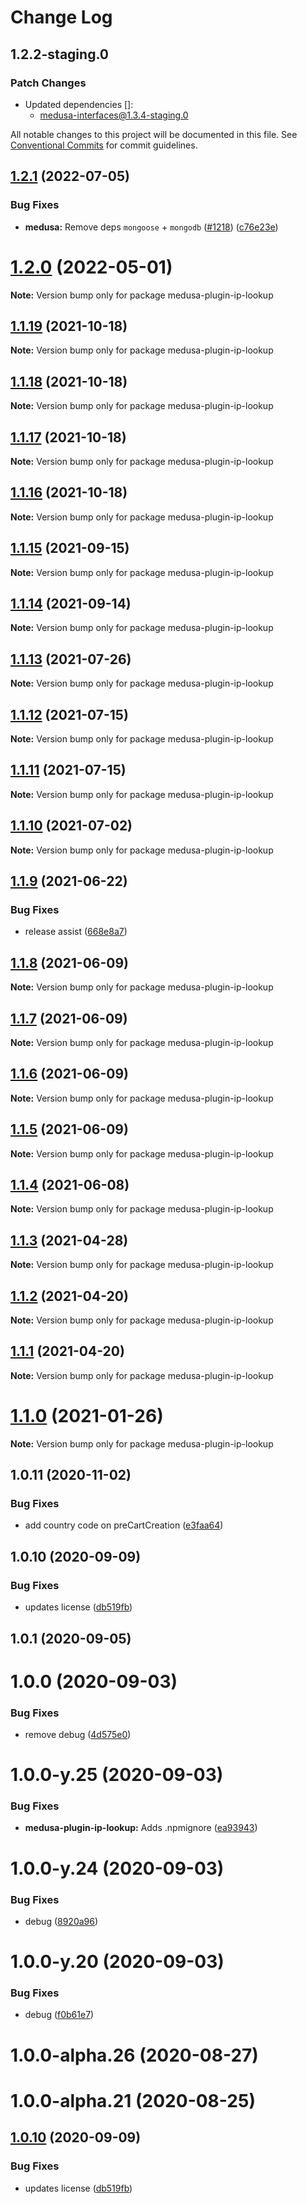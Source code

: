 # Change Log

## 1.2.2-staging.0

### Patch Changes

- Updated dependencies []:
  - medusa-interfaces@1.3.4-staging.0

All notable changes to this project will be documented in this file.
See [Conventional Commits](https://conventionalcommits.org) for commit guidelines.

## [1.2.1](https://github.com/medusajs/medusa/compare/medusa-plugin-ip-lookup@1.2.0...medusa-plugin-ip-lookup@1.2.1) (2022-07-05)

### Bug Fixes

- **medusa:** Remove deps `mongoose` + `mongodb` ([#1218](https://github.com/medusajs/medusa/issues/1218)) ([c76e23e](https://github.com/medusajs/medusa/commit/c76e23e84dd8cb08c3c709f9f95c4c17b9685439))

# [1.2.0](https://github.com/medusajs/medusa/compare/medusa-plugin-ip-lookup@1.1.19...medusa-plugin-ip-lookup@1.2.0) (2022-05-01)

**Note:** Version bump only for package medusa-plugin-ip-lookup

## [1.1.19](https://github.com/medusajs/medusa/compare/medusa-plugin-ip-lookup@1.1.18...medusa-plugin-ip-lookup@1.1.19) (2021-10-18)

**Note:** Version bump only for package medusa-plugin-ip-lookup

## [1.1.18](https://github.com/medusajs/medusa/compare/medusa-plugin-ip-lookup@1.1.17...medusa-plugin-ip-lookup@1.1.18) (2021-10-18)

**Note:** Version bump only for package medusa-plugin-ip-lookup

## [1.1.17](https://github.com/medusajs/medusa/compare/medusa-plugin-ip-lookup@1.1.15...medusa-plugin-ip-lookup@1.1.17) (2021-10-18)

**Note:** Version bump only for package medusa-plugin-ip-lookup

## [1.1.16](https://github.com/medusajs/medusa/compare/medusa-plugin-ip-lookup@1.1.15...medusa-plugin-ip-lookup@1.1.16) (2021-10-18)

**Note:** Version bump only for package medusa-plugin-ip-lookup

## [1.1.15](https://github.com/medusajs/medusa/compare/medusa-plugin-ip-lookup@1.1.14...medusa-plugin-ip-lookup@1.1.15) (2021-09-15)

**Note:** Version bump only for package medusa-plugin-ip-lookup

## [1.1.14](https://github.com/medusajs/medusa/compare/medusa-plugin-ip-lookup@1.1.13...medusa-plugin-ip-lookup@1.1.14) (2021-09-14)

**Note:** Version bump only for package medusa-plugin-ip-lookup

## [1.1.13](https://github.com/medusajs/medusa/compare/medusa-plugin-ip-lookup@1.1.12...medusa-plugin-ip-lookup@1.1.13) (2021-07-26)

**Note:** Version bump only for package medusa-plugin-ip-lookup

## [1.1.12](https://github.com/medusajs/medusa/compare/medusa-plugin-ip-lookup@1.1.10...medusa-plugin-ip-lookup@1.1.12) (2021-07-15)

**Note:** Version bump only for package medusa-plugin-ip-lookup

## [1.1.11](https://github.com/medusajs/medusa/compare/medusa-plugin-ip-lookup@1.1.10...medusa-plugin-ip-lookup@1.1.11) (2021-07-15)

**Note:** Version bump only for package medusa-plugin-ip-lookup

## [1.1.10](https://github.com/medusajs/medusa/compare/medusa-plugin-ip-lookup@1.1.9...medusa-plugin-ip-lookup@1.1.10) (2021-07-02)

**Note:** Version bump only for package medusa-plugin-ip-lookup

## [1.1.9](https://github.com/medusajs/medusa/compare/medusa-plugin-ip-lookup@1.1.8...medusa-plugin-ip-lookup@1.1.9) (2021-06-22)

### Bug Fixes

- release assist ([668e8a7](https://github.com/medusajs/medusa/commit/668e8a740200847fc2a41c91d2979097f1392532))

## [1.1.8](https://github.com/medusajs/medusa/compare/medusa-plugin-ip-lookup@1.1.7...medusa-plugin-ip-lookup@1.1.8) (2021-06-09)

**Note:** Version bump only for package medusa-plugin-ip-lookup

## [1.1.7](https://github.com/medusajs/medusa/compare/medusa-plugin-ip-lookup@1.1.6...medusa-plugin-ip-lookup@1.1.7) (2021-06-09)

**Note:** Version bump only for package medusa-plugin-ip-lookup

## [1.1.6](https://github.com/medusajs/medusa/compare/medusa-plugin-ip-lookup@1.1.5...medusa-plugin-ip-lookup@1.1.6) (2021-06-09)

**Note:** Version bump only for package medusa-plugin-ip-lookup

## [1.1.5](https://github.com/medusajs/medusa/compare/medusa-plugin-ip-lookup@1.1.4...medusa-plugin-ip-lookup@1.1.5) (2021-06-09)

**Note:** Version bump only for package medusa-plugin-ip-lookup

## [1.1.4](https://github.com/medusajs/medusa/compare/medusa-plugin-ip-lookup@1.1.3...medusa-plugin-ip-lookup@1.1.4) (2021-06-08)

**Note:** Version bump only for package medusa-plugin-ip-lookup

## [1.1.3](https://github.com/medusajs/medusa/compare/medusa-plugin-ip-lookup@1.1.0...medusa-plugin-ip-lookup@1.1.3) (2021-04-28)

**Note:** Version bump only for package medusa-plugin-ip-lookup

## [1.1.2](https://github.com/medusajs/medusa/compare/medusa-plugin-ip-lookup@1.1.1...medusa-plugin-ip-lookup@1.1.2) (2021-04-20)

**Note:** Version bump only for package medusa-plugin-ip-lookup

## [1.1.1](https://github.com/medusajs/medusa/compare/medusa-plugin-ip-lookup@1.1.0...medusa-plugin-ip-lookup@1.1.1) (2021-04-20)

**Note:** Version bump only for package medusa-plugin-ip-lookup

# [1.1.0](https://github.com/medusajs/medusa/compare/medusa-plugin-ip-lookup@1.0.11...medusa-plugin-ip-lookup@1.1.0) (2021-01-26)

**Note:** Version bump only for package medusa-plugin-ip-lookup

## 1.0.11 (2020-11-02)

### Bug Fixes

- add country code on preCartCreation ([e3faa64](https://github.com/medusajs/medusa/commit/e3faa646a7b91d2686b56718df46bea5b709731b))

## 1.0.10 (2020-09-09)

### Bug Fixes

- updates license ([db519fb](https://github.com/medusajs/medusa/commit/db519fbaa6f8ad02c19cbecba5d4f28ba1ee81aa))

## 1.0.1 (2020-09-05)

# 1.0.0 (2020-09-03)

### Bug Fixes

- remove debug ([4d575e0](https://github.com/medusajs/medusa/commit/4d575e0a263e1b131242ac97263d643217cbe140))

# 1.0.0-y.25 (2020-09-03)

### Bug Fixes

- **medusa-plugin-ip-lookup:** Adds .npmignore ([ea93943](https://github.com/medusajs/medusa/commit/ea939437f37ecd555169750ca334f1a46346248d))

# 1.0.0-y.24 (2020-09-03)

### Bug Fixes

- debug ([8920a96](https://github.com/medusajs/medusa/commit/8920a96f7caaa46b7d9fe2dbf6b06147d144c499))

# 1.0.0-y.20 (2020-09-03)

### Bug Fixes

- debug ([f0b61e7](https://github.com/medusajs/medusa/commit/f0b61e7654b010d0f9d477bc018523e972ff9ea6))

# 1.0.0-alpha.26 (2020-08-27)

# 1.0.0-alpha.21 (2020-08-25)

## [1.0.10](https://github.com/medusajs/medusa/compare/v1.0.9...v1.0.10) (2020-09-09)

### Bug Fixes

- updates license ([db519fb](https://github.com/medusajs/medusa/commit/db519fbaa6f8ad02c19cbecba5d4f28ba1ee81aa))
